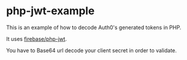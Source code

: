 php-jwt-example
===============

This is an example of how to decode Auth0's generated tokens in PHP.

It uses [firebase/php-jwt](https://github.com/firebase/php-jwt). 

You have to Base64 url decode your client secret in order to validate.
